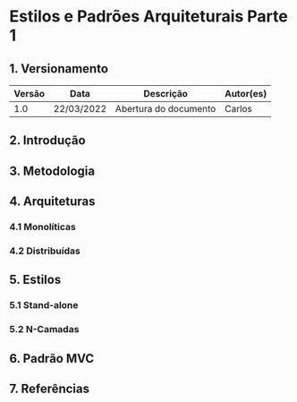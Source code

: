 # Estilos e Padrões Arquiteturais Parte 1

## 1. Versionamento

| Versão | Data       | Descrição                | Autor(es)                   |
| ------ | ---------- | ------------------------ | --------------------------- |
| 1.0    | 22/03/2022 | Abertura do documento    | Carlos                      |

## 2. Introdução

<p align="justify" style="text-indent: 20px"></p>

## 3. Metodologia

<p align="justify" style="text-indent: 20px"></p>

## 4. Arquiteturas

### 4.1 Monolíticas

### 4.2 Distribuídas

## 5. Estilos

### 5.1 Stand-alone

### 5.2 N-Camadas

## 6. Padrão MVC

## 7. Referências

>
